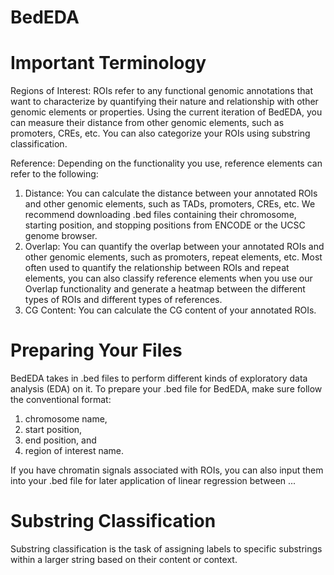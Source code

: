 # BedEDA

# Important Terminology 
Regions of Interest: ROIs refer to any functional genomic annotations that want to characterize by quantifying their nature and relationship with other genomic elements or properties. Using the current iteration of BedEDA, you can measure their distance from other genomic elements, such as promoters, CREs, etc. You can also categorize your ROIs using substring classification.

Reference: Depending on the functionality you use, reference elements can refer to the following: 
  1. Distance: You can calculate the distance between your annotated ROIs and other genomic elements, such as TADs, promoters, CREs, etc. We recommend downloading .bed files containing their chromosome, starting position, and stopping positions from ENCODE or the UCSC genome browser.
  2. Overlap: You can quantify the overlap between your annotated ROIs and other genomic elements, such as promoters, repeat elements, etc. Most often used to quantify the relationship between ROIs and repeat elements, you can also classify reference elements when you use our Overlap functionality and generate a heatmap between the different types of ROIs and different types of references.
  3. CG Content: You can calculate the CG content of your annotated ROIs.

# Preparing Your Files 

BedEDA takes in .bed files to perform different kinds of exploratory data analysis (EDA) on it. To prepare your .bed file for BedEDA, make sure follow the conventional format: 
1. chromosome name,
2. start position,
3. end position, and 
4. region of interest name.

If you have chromatin signals associated with ROIs, you can also input them into your .bed file for later application of linear regression between ...

# Substring Classification
Substring classification is the task of assigning labels to specific substrings within a larger string based on their content or context.

